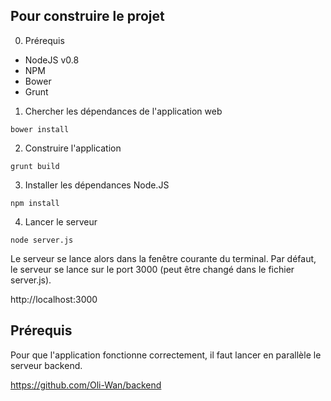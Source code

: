 ## Pour construire le projet

0. Prérequis

- NodeJS v0.8
- NPM
- Bower
- Grunt

1. Chercher les dépendances de l'application web

`bower install`

2. Construire l'application

`grunt build`

3. Installer les dépendances Node.JS

`npm install`

4. Lancer le serveur

`node server.js`

Le serveur se lance alors dans la fenêtre courante du terminal. Par défaut, le serveur se lance sur le port 3000 (peut être changé dans le fichier server.js).

http://localhost:3000


## Prérequis

Pour que l'application fonctionne correctement, il faut lancer en parallèle le serveur backend.

https://github.com/Oli-Wan/backend